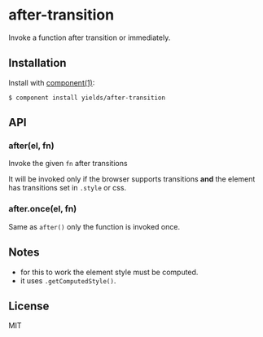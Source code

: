 
# after-transition

  Invoke a function after transition or immediately.

## Installation

  Install with [component(1)](http://component.io):

    $ component install yields/after-transition

## API

### after(el, fn)
Invoke the given `fn` after transitions

It will be invoked only if the browser
supports transitions __and__
the element has transitions
set in `.style` or css.

### after.once(el, fn)

Same as `after()` only the function is invoked once.

## Notes

  - for this to work the element style must be computed.
  - it uses `.getComputedStyle()`.

## License

  MIT

